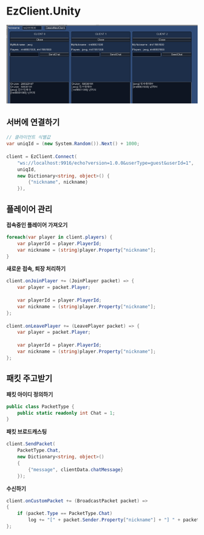 EzClient.Unity
====

![](test.png)




서버에 연결하기
----
```cs
// 클라이언트 식별값
var uniqId = (new System.Random()).Next() + 1000;

client = EzClient.Connect(
    "ws://localhost:9916/echo?version=1.0.0&userType=guest&userId=1",
    uniqId,
    new Dictionary<string, object>() {
        {"nickname", nickname}
    }),
```

플레이어 관리
----
__접속중인 플레이어 가져오기__
```cs
foreach(var player in client.players) {
    var playerId = player.PlayerId;
    var nickname = (string)player.Property["nickname"];
}
```

__새로운 접속, 퇴장 처리하기__
```cs
client.onJoinPlayer += (JoinPlayer packet) => {
    var player = packet.Player;

    var playerId = player.PlayerId;
    var nickname = (string)player.Property["nickname"];
};

client.onLeavePlayer += (LeavePlayer packet) => {
    var player = packet.Player;
    
    var playerId = player.PlayerId;
    var nickname = (string)player.Property["nickname"];
};
```

패킷 주고받기
----
__패킷 아이디 정의하기__
```cs
public class PacketType {
    public static readonly int Chat = 1;
}
```

__패킷 브로드캐스팅__
```cs
client.SendPacket(
    PacketType.Chat,
    new Dictionary<string, object>()
    {
        {"message", clientData.chatMessage}
    });
```

__수신하기__
```cs
client.onCustomPacket += (BroadcastPacket packet) =>
{            
    if (packet.Type == PacketType.Chat)
        log += "[" + packet.Sender.Property["nickname"] + "] " + packet.Data["message"] + "\r\n";
};
```
